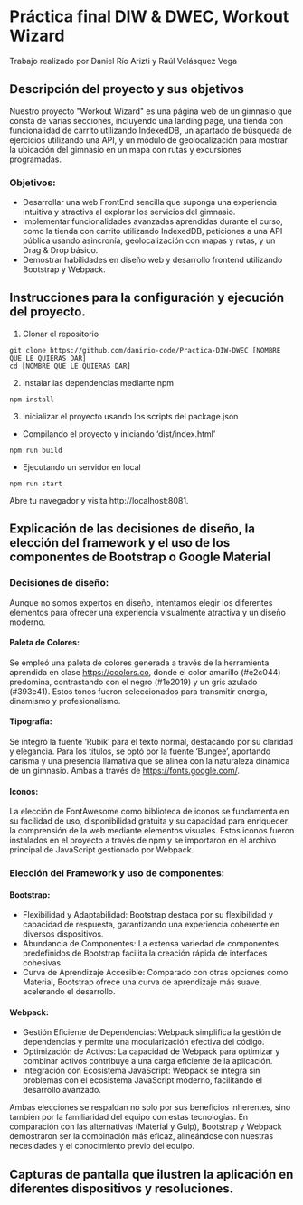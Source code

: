 # Práctica final DIW & DWEC, Workout Wizard

Trabajo realizado por Daniel Río Arizti y Raúl Velásquez Vega

## Descripción del proyecto y sus objetivos

Nuestro proyecto "Workout Wizard" es una página web de un gimnasio que consta de varias secciones, incluyendo una landing page, una tienda con funcionalidad de carrito utilizando IndexedDB, un apartado de búsqueda de ejercicios utilizando una API, y un módulo de geolocalización para mostrar la ubicación del gimnasio en un mapa con rutas y excursiones programadas.

### Objetivos:

- Desarrollar una web FrontEnd sencilla que suponga una experiencia intuitiva y atractiva al explorar los servicios del gimnasio.
- Implementar funcionalidades avanzadas aprendidas durante el curso, como la tienda con carrito utilizando IndexedDB, peticiones a una API pública usando asincronía, geolocalización con mapas y rutas, y un Drag & Drop básico.
- Demostrar habilidades en diseño web y desarrollo frontend utilizando Bootstrap y Webpack.

## Instrucciones para la configuración y ejecución del proyecto.

1. Clonar el repositorio

```
git clone https://github.com/danirio-code/Practica-DIW-DWEC [NOMBRE QUE LE QUIERAS DAR]
cd [NOMBRE QUE LE QUIERAS DAR]
```

2. Instalar las dependencias mediante npm

```
npm install
```

3. Inicializar el proyecto usando los scripts del package.json

- Compilando el proyecto y iniciando ‘dist/index.html’

```
npm run build
```

- Ejecutando un servidor en local

```
npm run start
```

Abre tu navegador y visita http://localhost:8081.

## Explicación de las decisiones de diseño, la elección del framework y el uso de los componentes de Bootstrap o Google Material

### Decisiones de diseño:

Aunque no somos expertos en diseño, intentamos elegir los diferentes elementos para ofrecer una experiencia visualmente atractiva y un diseño moderno.

#### Paleta de Colores:

Se empleó una paleta de colores generada a través de la herramienta aprendida en clase https://coolors.co, donde el color amarillo (#e2c044) predomina, contrastando con el negro (#1e2019) y un gris azulado (#393e41). Estos tonos fueron seleccionados para transmitir energía, dinamismo y profesionalismo.

#### Tipografía:

Se integró la fuente ‘Rubik’ para el texto normal, destacando por su claridad y elegancia. Para los títulos, se optó por la fuente ‘Bungee’, aportando carisma y una presencia llamativa que se alinea con la naturaleza dinámica de un gimnasio. Ambas a través de https://fonts.google.com/.

#### Iconos:

La elección de FontAwesome como biblioteca de iconos se fundamenta en su facilidad de uso, disponibilidad gratuita y su capacidad para enriquecer la comprensión de la web mediante elementos visuales. Estos iconos fueron instalados en el proyecto a través de npm y se importaron en el archivo principal de JavaScript gestionado por Webpack.

### Elección del Framework y uso de componentes:

#### Bootstrap:

- Flexibilidad y Adaptabilidad: Bootstrap destaca por su flexibilidad y capacidad de respuesta, garantizando una experiencia coherente en diversos dispositivos.
- Abundancia de Componentes: La extensa variedad de componentes predefinidos de Bootstrap facilita la creación rápida de interfaces cohesivas.
- Curva de Aprendizaje Accesible: Comparado con otras opciones como Material, Bootstrap ofrece una curva de aprendizaje más suave, acelerando el desarrollo.

#### Webpack:

- Gestión Eficiente de Dependencias: Webpack simplifica la gestión de dependencias y permite una modularización efectiva del código.
- Optimización de Activos: La capacidad de Webpack para optimizar y combinar activos contribuye a una carga eficiente de la aplicación.
- Integración con Ecosistema JavaScript: Webpack se integra sin problemas con el ecosistema JavaScript moderno, facilitando el desarrollo avanzado.

Ambas elecciones se respaldan no solo por sus beneficios inherentes, sino también por la familiaridad del equipo con estas tecnologías. En comparación con las alternativas (Material y Gulp), Bootstrap y Webpack demostraron ser la combinación más eficaz, alineándose con nuestras necesidades y el conocimiento previo del equipo.

## Capturas de pantalla que ilustren la aplicación en diferentes dispositivos y resoluciones.
